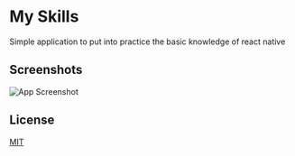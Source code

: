 
# My Skills

Simple application to put into practice the basic knowledge of react native


## Screenshots

![App Screenshot](https://github.dev/felipereispt/myskills/blob/801f507520fb365b20e432125d0949e843478f5d/src/demo.png)

  
## License

[MIT](https://choosealicense.com/licenses/mit/)

  